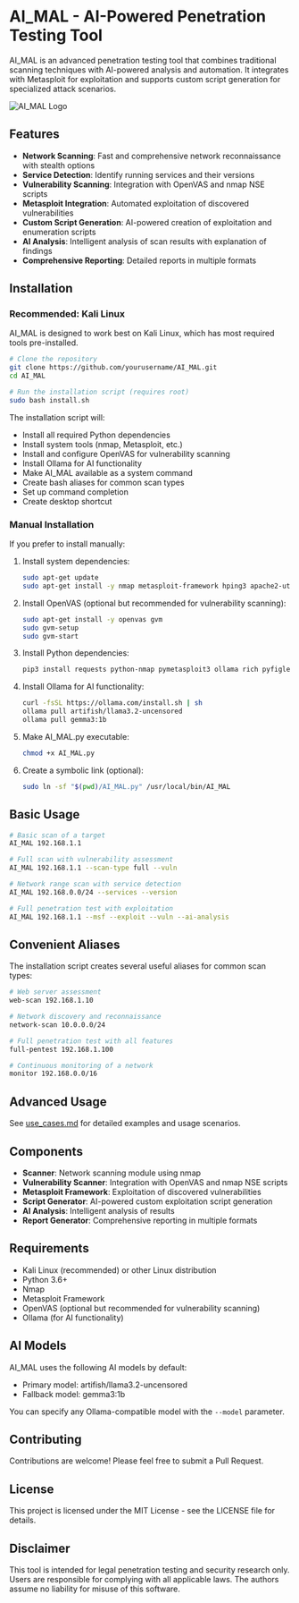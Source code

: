# AI_MAL - AI-Powered Penetration Testing Tool

AI_MAL is an advanced penetration testing tool that combines traditional scanning techniques with AI-powered analysis and automation. It integrates with Metasploit for exploitation and supports custom script generation for specialized attack scenarios.

![AI_MAL Logo](https://img.shields.io/badge/AI__MAL-v1.0.0-red)

## Features

- **Network Scanning**: Fast and comprehensive network reconnaissance with stealth options
- **Service Detection**: Identify running services and their versions
- **Vulnerability Scanning**: Integration with OpenVAS and nmap NSE scripts
- **Metasploit Integration**: Automated exploitation of discovered vulnerabilities
- **Custom Script Generation**: AI-powered creation of exploitation and enumeration scripts
- **AI Analysis**: Intelligent analysis of scan results with explanation of findings
- **Comprehensive Reporting**: Detailed reports in multiple formats

## Installation

### Recommended: Kali Linux

AI_MAL is designed to work best on Kali Linux, which has most required tools pre-installed.

```bash
# Clone the repository
git clone https://github.com/yourusername/AI_MAL.git
cd AI_MAL

# Run the installation script (requires root)
sudo bash install.sh
```

The installation script will:
- Install all required Python dependencies
- Install system tools (nmap, Metasploit, etc.)
- Install and configure OpenVAS for vulnerability scanning
- Install Ollama for AI functionality
- Make AI_MAL available as a system command
- Create bash aliases for common scan types
- Set up command completion
- Create desktop shortcut

### Manual Installation

If you prefer to install manually:

1. Install system dependencies:
   ```bash
   sudo apt-get update
   sudo apt-get install -y nmap metasploit-framework hping3 apache2-utils
   ```

2. Install OpenVAS (optional but recommended for vulnerability scanning):
   ```bash
   sudo apt-get install -y openvas gvm
   sudo gvm-setup
   sudo gvm-start
   ```

3. Install Python dependencies:
   ```bash
   pip3 install requests python-nmap pymetasploit3 ollama rich pyfiglet prettytable xmltodict cryptography python-dateutil numpy pyyaml colorama jinja2
   ```

4. Install Ollama for AI functionality:
   ```bash
   curl -fsSL https://ollama.com/install.sh | sh
   ollama pull artifish/llama3.2-uncensored
   ollama pull gemma3:1b
   ```

5. Make AI_MAL.py executable:
   ```bash
   chmod +x AI_MAL.py
   ```

6. Create a symbolic link (optional):
   ```bash
   sudo ln -sf "$(pwd)/AI_MAL.py" /usr/local/bin/AI_MAL
   ```

## Basic Usage

```bash
# Basic scan of a target
AI_MAL 192.168.1.1

# Full scan with vulnerability assessment
AI_MAL 192.168.1.1 --scan-type full --vuln

# Network range scan with service detection
AI_MAL 192.168.0.0/24 --services --version

# Full penetration test with exploitation
AI_MAL 192.168.1.1 --msf --exploit --vuln --ai-analysis
```

## Convenient Aliases

The installation script creates several useful aliases for common scan types:

```bash
# Web server assessment
web-scan 192.168.1.10

# Network discovery and reconnaissance
network-scan 10.0.0.0/24

# Full penetration test with all features
full-pentest 192.168.1.100

# Continuous monitoring of a network
monitor 192.168.0.0/16
```

## Advanced Usage

See [use_cases.md](use_cases.md) for detailed examples and usage scenarios.

## Components

- **Scanner**: Network scanning module using nmap
- **Vulnerability Scanner**: Integration with OpenVAS and nmap NSE scripts
- **Metasploit Framework**: Exploitation of discovered vulnerabilities
- **Script Generator**: AI-powered custom exploitation script generation
- **AI Analysis**: Intelligent analysis of results
- **Report Generator**: Comprehensive reporting in multiple formats

## Requirements

- Kali Linux (recommended) or other Linux distribution
- Python 3.6+
- Nmap
- Metasploit Framework
- OpenVAS (optional but recommended for vulnerability scanning)
- Ollama (for AI functionality)

## AI Models

AI_MAL uses the following AI models by default:
- Primary model: artifish/llama3.2-uncensored
- Fallback model: gemma3:1b

You can specify any Ollama-compatible model with the `--model` parameter.

## Contributing

Contributions are welcome! Please feel free to submit a Pull Request.

## License

This project is licensed under the MIT License - see the LICENSE file for details.

## Disclaimer

This tool is intended for legal penetration testing and security research only. Users are responsible for complying with all applicable laws. The authors assume no liability for misuse of this software. 